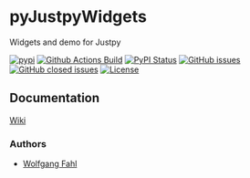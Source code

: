 # pyJustpyWidgets
Widgets and demo for Justpy

[![pypi](https://img.shields.io/pypi/pyversions/pyJustpyWidgets)](https://pypi.org/project/pyJustpyWidgets/)
[![Github Actions Build](https://github.com/WolfgangFahl/pyJustpyWidgets/workflows/Build/badge.svg?branch=main)](https://github.com/WolfgangFahl/pyJustpyWidgets/actions?query=workflow%3ABuild+branch%3Amain)
[![PyPI Status](https://img.shields.io/pypi/v/pyJustpyWidgets.svg)](https://pypi.python.org/pypi/pyJustpyWidgets/)
[![GitHub issues](https://img.shields.io/github/issues/WolfgangFahl/pyJustpyWidgets.svg)](https://github.com/WolfgangFahl/pyJustpyWidgets/issues)
[![GitHub closed issues](https://img.shields.io/github/issues-closed/WolfgangFahl/pyJustpyWidgets.svg)](https://github.com/WolfgangFahl/pyJustpyWidgets/issues/?q=is%3Aissue+is%3Aclosed)
[![License](https://img.shields.io/github/license/WolfgangFahl/pyJustpyWidgets.svg)](https://www.apache.org/licenses/LICENSE-2.0)

## Documentation
[Wiki](http://wiki.bitplan.com/index.php/pyJustpyWidgets)

### Authors
* [Wolfgang Fahl](http://www.bitplan.com/Wolfgang_Fahl)
